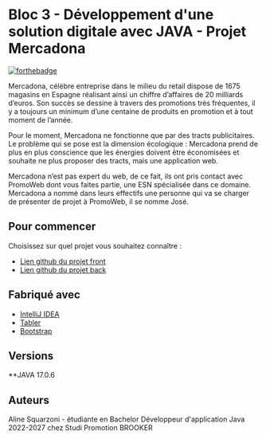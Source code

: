 # Bloc 3 - Développement d'une solution digitale avec JAVA - Projet Mercadona

[![forthebadge](http://forthebadge.com/images/badges/built-with-love.svg)](http://forthebadge.com)

Mercadona, célèbre entreprise dans le milieu du retail dispose de 1675 magasins en Espagne
réalisant ainsi un chiffre d’affaires de 20 milliards d’euros. Son succès se dessine à travers des
promotions très fréquentes, il y a toujours un minimum d’une centaine de produits en
promotion et à tout moment de l’année.

Pour le moment, Mercadona ne fonctionne que par des tracts publicitaires. Le problème qui
se pose est la dimension écologique : Mercadona prend de plus en plus conscience que les
énergies doivent être économisées et souhaite ne plus proposer des tracts, mais une
application web.

Mercadona n’est pas expert du web, de ce fait, ils ont pris contact avec PromoWeb dont vous
faites partie, une ESN spécialisée dans ce domaine. Mercadona a nommé dans leurs effectifs
une personne qui va se charger de présenter de projet à PromoWeb, il se nomme José.


## Pour commencer

Choisissez sur quel projet vous souhaitez connaître :

- <a href="https://github.com/AlineSq/bloc3/blob/master/bloc3/README.md">Lien github du projet front</a>
- <a href="https://github.com/AlineSq/bloc3/blob/master/bloc3api/README.md">Lien github du projet back</a>

## Fabriqué avec

- <a href="https://code.visualstudio.com/">IntelliJ IDEA</a>
- <a href="https://tabler.io/">Tabler</a>
- <a href="https://getbootstrap.com/">Bootstrap</a>

## Versions

**JAVA 17.0.6

## Auteurs

Aline Squarzoni - étudiante en Bachelor Développeur d'application Java 2022-2027 chez Studi
Promotion BROOKER
